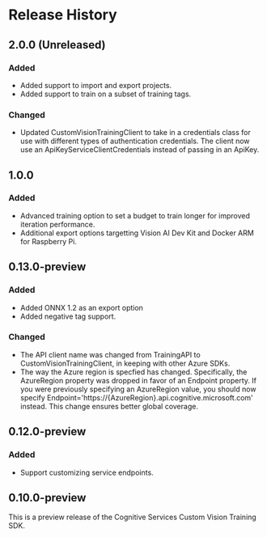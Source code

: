 # Release History

## 2.0.0 (Unreleased)
### Added
- Added support to import and export projects.
- Added support to train on a subset of training tags.

### Changed
- Updated CustomVisionTrainingClient to take in a credentials class for use with different types of authentication credentials. The client now use an ApiKeyServiceClientCredentials instead of passing in an ApiKey.

## 1.0.0
### Added
- Advanced training option to set a budget to train longer for improved iteration performance.
- Additional export options targetting Vision AI Dev Kit and Docker ARM for Raspberry Pi.

## 0.13.0-preview
### Added
- Added ONNX 1.2 as an export option
- Added negative tag support.

### Changed
- The API client name was changed from TrainingAPI to CustomVisionTrainingClient, in keeping with other Azure SDKs.
- The way the Azure region is specfied has changed.  Specifically, the AzureRegion property was dropped in favor of an Endpoint property.  If you were previously specifying an AzureRegion value, you should now specify Endpoint='https://{AzureRegion}.api.cognitive.microsoft.com' instead. This change ensures better global coverage.

## 0.12.0-preview
### Added
- Support customizing service endpoints.

## 0.10.0-preview
This is a preview release of the Cognitive Services Custom Vision Training SDK.
